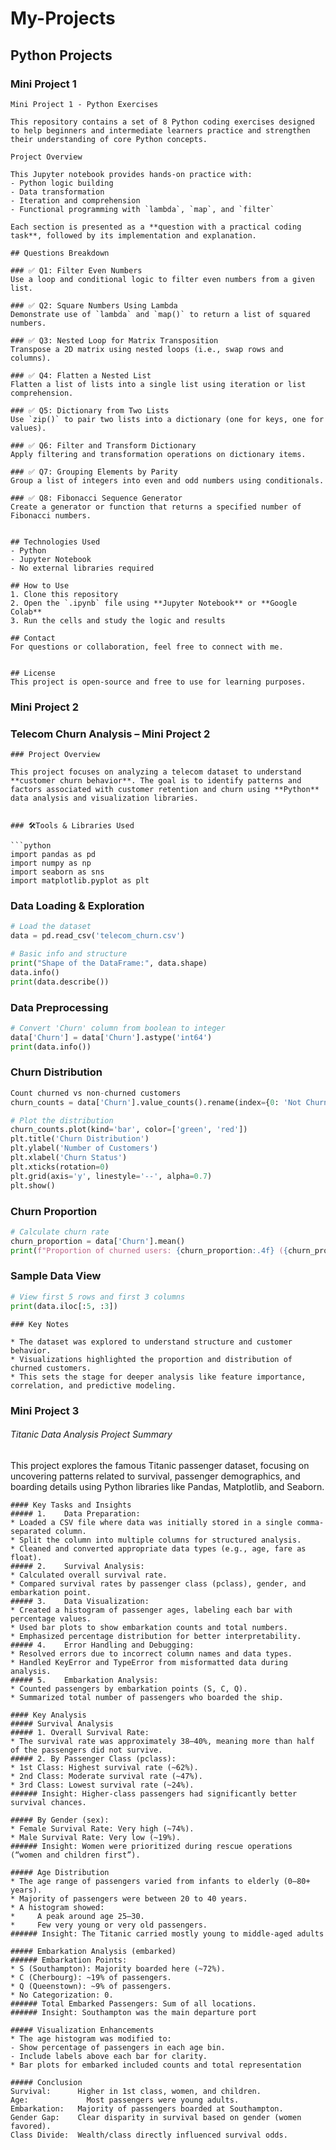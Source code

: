 # My-Projects
## Python Projects
### Mini Project 1

```
Mini Project 1 - Python Exercises

This repository contains a set of 8 Python coding exercises designed to help beginners and intermediate learners practice and strengthen their understanding of core Python concepts.

Project Overview

This Jupyter notebook provides hands-on practice with:
- Python logic building
- Data transformation
- Iteration and comprehension
- Functional programming with `lambda`, `map`, and `filter`

Each section is presented as a **question with a practical coding task**, followed by its implementation and explanation.

## Questions Breakdown

### ✅ Q1: Filter Even Numbers
Use a loop and conditional logic to filter even numbers from a given list.

### ✅ Q2: Square Numbers Using Lambda
Demonstrate use of `lambda` and `map()` to return a list of squared numbers.

### ✅ Q3: Nested Loop for Matrix Transposition
Transpose a 2D matrix using nested loops (i.e., swap rows and columns).

### ✅ Q4: Flatten a Nested List
Flatten a list of lists into a single list using iteration or list comprehension.

### ✅ Q5: Dictionary from Two Lists
Use `zip()` to pair two lists into a dictionary (one for keys, one for values).

### ✅ Q6: Filter and Transform Dictionary
Apply filtering and transformation operations on dictionary items.

### ✅ Q7: Grouping Elements by Parity
Group a list of integers into even and odd numbers using conditionals.

### ✅ Q8: Fibonacci Sequence Generator
Create a generator or function that returns a specified number of Fibonacci numbers.


## Technologies Used
- Python
- Jupyter Notebook
- No external libraries required

## How to Use
1. Clone this repository
2. Open the `.ipynb` file using **Jupyter Notebook** or **Google Colab**
3. Run the cells and study the logic and results

## Contact
For questions or collaboration, feel free to connect with me.


## License
This project is open-source and free to use for learning purposes.
```

### Mini Project 2

### Telecom Churn Analysis – Mini Project 2
```
### Project Overview

This project focuses on analyzing a telecom dataset to understand **customer churn behavior**. The goal is to identify patterns and factors associated with customer retention and churn using **Python** data analysis and visualization libraries.


### 🛠Tools & Libraries Used

```python
import pandas as pd
import numpy as np
import seaborn as sns
import matplotlib.pyplot as plt
```

### Data Loading & Exploration

```python
# Load the dataset
data = pd.read_csv('telecom_churn.csv')

# Basic info and structure
print("Shape of the DataFrame:", data.shape)
data.info()
print(data.describe())
```

### Data Preprocessing

```python
# Convert 'Churn' column from boolean to integer
data['Churn'] = data['Churn'].astype('int64')
print(data.info())
```

### Churn Distribution

```python
Count churned vs non-churned customers
churn_counts = data['Churn'].value_counts().rename(index={0: 'Not Churned', 1: 'Churned'})

# Plot the distribution
churn_counts.plot(kind='bar', color=['green', 'red'])
plt.title('Churn Distribution')
plt.ylabel('Number of Customers')
plt.xlabel('Churn Status')
plt.xticks(rotation=0)
plt.grid(axis='y', linestyle='--', alpha=0.7)
plt.show()
```

### Churn Proportion

```python
# Calculate churn rate
churn_proportion = data['Churn'].mean()
print(f"Proportion of churned users: {churn_proportion:.4f} ({churn_proportion*100:.2f}%)")
```

### Sample Data View

```python
# View first 5 rows and first 3 columns
print(data.iloc[:5, :3])
```
```
### Key Notes

* The dataset was explored to understand structure and customer behavior.
* Visualizations highlighted the proportion and distribution of churned customers.
* This sets the stage for deeper analysis like feature importance, correlation, and predictive modeling.
```

### Mini Project 3
###### Titanic Data Analysis Project Summary
This project explores the famous Titanic passenger dataset, focusing on uncovering patterns related to survival, passenger demographics, and boarding details using Python libraries like Pandas, Matplotlib, and Seaborn.
```
#### Key Tasks and Insights
##### 1.	Data Preparation:
* Loaded a CSV file where data was initially stored in a single comma-separated column.
* Split the column into multiple columns for structured analysis.
* Cleaned and converted appropriate data types (e.g., age, fare as float).
##### 2.	Survival Analysis:
* Calculated overall survival rate.
* Compared survival rates by passenger class (pclass), gender, and embarkation point.
##### 3.	Data Visualization:
* Created a histogram of passenger ages, labeling each bar with percentage values.
* Used bar plots to show embarkation counts and total numbers.
* Emphasized percentage distribution for better interpretability.
##### 4.	Error Handling and Debugging:
* Resolved errors due to incorrect column names and data types.
* Handled KeyError and TypeError from misformatted data during analysis.
##### 5.	Embarkation Analysis:
* Counted passengers by embarkation points (S, C, Q).
* Summarized total number of passengers who boarded the ship.

#### Key Analysis
##### Survival Analysis
##### 1. Overall Survival Rate:
* The survival rate was approximately 38–40%, meaning more than half of the passengers did not survive.
##### 2. By Passenger Class (pclass):
* 1st Class: Highest survival rate (~62%).
* 2nd Class: Moderate survival rate (~47%).
* 3rd Class: Lowest survival rate (~24%).
###### Insight: Higher-class passengers had significantly better survival chances.

##### By Gender (sex):
* Female Survival Rate: Very high (~74%).
* Male Survival Rate: Very low (~19%).
###### Insight: Women were prioritized during rescue operations (“women and children first”).

##### Age Distribution
* The age range of passengers varied from infants to elderly (0–80+ years).
* Majority of passengers were between 20 to 40 years.
* A histogram showed:
*     A peak around age 25–30.
*     Few very young or very old passengers.
###### Insight: The Titanic carried mostly young to middle-aged adults

##### Embarkation Analysis (embarked)
###### Embarkation Points:
* S (Southampton): Majority boarded here (~72%).
* C (Cherbourg): ~19% of passengers.
* Q (Queenstown): ~9% of passengers.
* No Categorization: 0.
###### Total Embarked Passengers: Sum of all locations.
###### Insight: Southampton was the main departure port

##### Visualization Enhancements
* The age histogram was modified to:
- Show percentage of passengers in each age bin.
- Include labels above each bar for clarity.
* Bar plots for embarked included counts and total representation

##### Conclusion
Survival:      Higher in 1st class, women, and children.
Age:	         Most passengers were young adults.
Embarkation:   Majority of passengers boarded at Southampton.
Gender Gap:    Clear disparity in survival based on gender (women favored).
Class Divide:  Wealth/class directly influenced survival odds.
```



